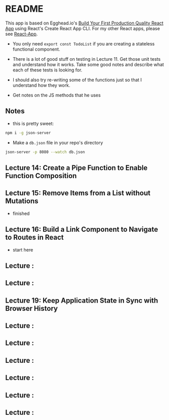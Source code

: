 # README

This app is based on Egghead.io's [Build Your First Production Quality React App](https://egghead.io/courses/build-your-first-production-quality-react-app) using React's Create React App CLI.
For my other React apps, please see [React-App](https://github.com/coolinmc6/react-app).

- You only need `export const TodoList` if you are creating a stateless functional component.

- There is a lot of good stuff on testing in Lecture 11.  Get those unit tests and understand
how it works.  Take some good notes and describe what each of these tests is looking for.
- I should also try re-writing some of the functions just so that I understand how they work.
- Get notes on the JS methods that he uses

## Notes
- this is pretty sweet:
```sh
npm i -g json-server
```

  - Make a `db.json` file in your repo's directory

```sh
json-server -p 8080 --watch db.json
```



## Lecture 14: Create a Pipe Function to Enable Function Composition

## Lecture 15: Remove Items from a List without Mutations
- finished

## Lecture 16: Build a Link Component to Navigate to Routes in React
- start here

## Lecture :

## Lecture :

## Lecture 19: Keep Application State in Sync with Browser History

## Lecture :

## Lecture :

## Lecture :

## Lecture :

## Lecture :

## Lecture :
